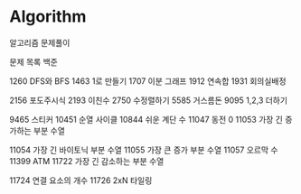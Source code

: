 # Algorithm
알고리즘 문제풀이

문제 목록
백준

1260 DFS와 BFS
1463 1로 만들기
1707 이분 그래프
1912 연속합
1931 회의실배정

2156 포도주시식
2193 이친수
2750 수정렬하기
5585 거스름돈
9095 1,2,3 더하기

9465 스티커
10451 순열 사이클
10844 쉬운 계단 수
11047 동전 0
11053 가장 긴 증가하는 부분 수열

11054 가장 긴 바이토닉 부분 수열
11055 가장 큰 증가 부분 수열
11057 오르막 수
11399 ATM
11722 가장 긴 감소하는 부분 수열

11724 연결 요소의 개수
11726 2xN 타일링
